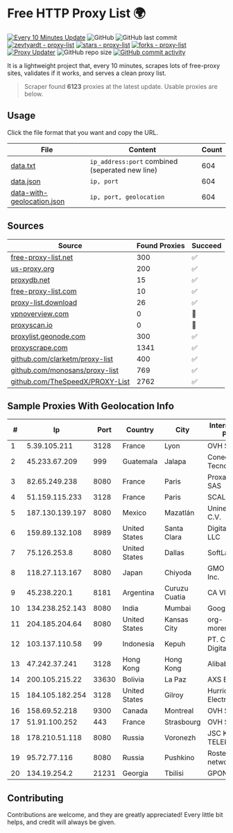 
# Free HTTP Proxy List 🌍

[![Every 10 Minutes Update](https://github.com/mertguvencli/http-proxy-list/actions/workflows/main.yml/badge.svg?branch=main)](https://github.com/mertguvencli/http-proxy-list/actions/workflows/main.yml)
![GitHub](https://img.shields.io/github/license/mertguvencli/http-proxy-list)
![GitHub last commit](https://img.shields.io/github/last-commit/mertguvencli/http-proxy-list)
[![zevtyardt - proxy-list](https://img.shields.io/static/v1?label=zevtyardt&message=proxy-list&color=blue&logo=github)](https://github.com/zevtyardt/proxy-list "Go to GitHub repo")
[![stars - proxy-list](https://img.shields.io/github/stars/zevtyardt/proxy-list?style=social)](https://github.com/zevtyardt/proxy-list)
[![forks - proxy-list](https://img.shields.io/github/forks/zevtyardt/proxy-list?style=social)](https://github.com/zevtyardt/proxy-list)
[![Proxy Updater](https://github.com/zevtyardt/proxy-list/workflows/Proxy%20Updater/badge.svg)](https://github.com/zevtyardt/proxy-list/actions?query=workflow:"Proxy+Updater")
![GitHub repo size](https://img.shields.io/github/repo-size/zevtyardt/proxy-list)
[![GitHub commit activity](https://img.shields.io/github/commit-activity/m/zevtyardt/proxy-list?logo=commits)](https://github.com/zevtyardt/proxy-list/commits/main)

It is a lightweight project that, every 10 minutes, scrapes lots of free-proxy sites, validates if it works, and serves a clean proxy list.

> Scraper found **6123** proxies at the latest update. Usable proxies are below.

## Usage

Click the file format that you want and copy the URL.

|File|Content|Count|
|----|-------|-----|
|[data.txt](https://raw.githubusercontent.com/mertguvencli/http-proxy-list/main/proxy-list/data.txt)|`ip_address:port` combined (seperated new line)|604|
|[data.json](https://raw.githubusercontent.com/mertguvencli/http-proxy-list/main/proxy-list/data.json)|`ip, port`|604|
|[data-with-geolocation.json](https://raw.githubusercontent.com/mertguvencli/http-proxy-list/main/proxy-list/data-with-geolocation.json)|`ip, port, geolocation`|604|

## Sources

|Source|Found Proxies|Succeed|
|------|-------------|-------|
|[free-proxy-list.net](https://free-proxy-list.net)|300|✅|
|[us-proxy.org](https://www.us-proxy.org)|200|✅|
|[proxydb.net](http://proxydb.net)|15|✅|
|[free-proxy-list.com](https://free-proxy-list.com/?page=&port=&type%5B%5D=http&type%5B%5D=https&up_time=0&search=Search)|10|✅|
|[proxy-list.download](https://www.proxy-list.download/HTTP)|26|✅|
|[vpnoverview.com](https://vpnoverview.com/privacy/anonymous-browsing/free-proxy-servers)|0|🚫|
|[proxyscan.io](https://www.proxyscan.io)|0|🚫|
|[proxylist.geonode.com](https://proxylist.geonode.com/api/proxy-list?limit=300&page=1&sort_by=lastChecked&sort_type=desc&protocols=http,https)|300|✅|
|[proxyscrape.com](https://api.proxyscrape.com/v2/?request=displayproxies&protocol=http&timeout=10000&country=all&ssl=all&anonymity=all)|1341|✅|
|[github.com/clarketm/proxy-list](https://raw.githubusercontent.com/clarketm/proxy-list/master/proxy-list-raw.txt)|400|✅|
|[github.com/monosans/proxy-list](https://raw.githubusercontent.com/monosans/proxy-list/main/proxies/http.txt)|769|✅|
|[github.com/TheSpeedX/PROXY-List](https://raw.githubusercontent.com/TheSpeedX/PROXY-List/master/http.txt)|2762|✅|


## Sample Proxies With Geolocation Info

|#|Ip|Port|Country|City|Internet Service Provider|
|-|--|----|-------|----|-------------------------|
|1|5.39.105.211|3128|France|Lyon|OVH SAS|
|2|45.233.67.209|999|Guatemala|Jalapa|Conectividad Y Tecnologia S.A|
|3|82.65.249.238|8080|France|Paris|Proxad / Free SAS|
|4|51.159.115.233|3128|France|Paris|SCALEWAY|
|5|187.130.139.197|8080|Mexico|Mazatlán|Uninet S.A. de C.V.|
|6|159.89.132.108|8989|United States|Santa Clara|DigitalOcean, LLC|
|7|75.126.253.8|8080|United States|Dallas|SoftLayer|
|8|118.27.113.167|8080|Japan|Chiyoda|GMO Internet, Inc.|
|9|45.238.220.1|8181|Argentina|Curuzu Cuatia|CA VI CU SRL|
|10|134.238.252.143|8080|India|Mumbai|Google LLC|
|11|204.185.204.64|8080|United States|Kansas City|org-morenet.more.net|
|12|103.137.110.58|99|Indonesia|Kepuh|PT. Capoeng Digital Nusantara|
|13|47.242.37.241|3128|Hong Kong|Hong Kong|Alibaba.com LLC|
|14|200.105.215.22|33630|Bolivia|La Paz|AXS Bolivia S. A.|
|15|184.105.182.254|3128|United States|Gilroy|Hurricane Electric LLC|
|16|158.69.52.218|9300|Canada|Montreal|OVH SAS|
|17|51.91.100.252|443|France|Strasbourg|OVH SAS|
|18|178.210.51.118|8080|Russia|Voronezh|JSC KVANT-TELEKOM|
|19|95.72.77.116|8080|Russia|Pushkino|Rostelecom networks|
|20|134.19.254.2|21231|Georgia|Tbilisi|GPON|



## Contributing

Contributions are welcome, and they are greatly appreciated! Every
little bit helps, and credit will always be given.

